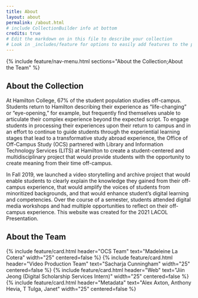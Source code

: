 ```yaml
---
title: About
layout: about
permalink: /about.html
# include CollectionBuilder info at bottom
credits: true
# Edit the markdown on in this file to describe your collection
# Look in _includes/feature for options to easily add features to the page
---
```


{% include feature/nav-menu.html sections="About the Collection;About the Team" %}

## About the Collection
At Hamilton College, 67% of the student population studies off-campus. Students return to Hamilton describing their experience as “life-changing” or “eye-opening,” for example, but frequently find themselves unable to articulate their complex experience beyond the expected script. To engage students in processing their experiences upon their return to campus and in an effort to continue to guide students through the experiential learning stages that lead to a transformative study abroad experience, the Office of Off-Campus Study (OCS) partnered with Library and Information Technology Services (LITS) at Hamilton to create a student-centered and multidisciplinary project that would provide students with the opportunity to create meaning from their time off-campus.

In Fall 2019, we launched a video storytelling and archive project that would enable students to clearly explain the knowledge they gained from their off-campus experience, that would amplify the voices of students from minoritized backgrounds, and that would enhance student’s digital learning and competencies. Over the course of a semester, students attended digital media workshops and had multiple opportunities to reflect on their off-campus experience. This website was created for the 2021 LACOL Presentation.


## About the Team
<div class="container">
	<div class="row">
		{% include feature/card.html header="OCS Team" text="Madeleine La Cotera" width="25" centered=false %}
		{% include feature/card.html header="Video Production Team" text="Sacharja Cunningham" width="25" centered=false %}
		{% include feature/card.html header="Web" text="Jiin Jeong (Digital Scholarship Services Intern)" width="25" centered=false %}
		{% include feature/card.html header="Metadata" text="Alex Axton, Anthony Hevia, T Tulga, Janet" width="25" centered=false %}
	</div>
</div>
